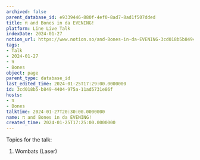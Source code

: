 ```yaml
---
archived: false
parent_database_id: e9339446-880f-4ef0-8ad7-8ad1f507dded
title: π and Bones in da EVENING!
platform: Line Live Talk
indexDate: 2024-01-27
notion_url: https://www.notion.so/and-Bones-in-da-EVENING-3cd018b5b8494404975a11ad5731e86f
tags:
- Talk
- 2024-01-27
- π
- Bones
object: page
parent_type: database_id
last_edited_time: 2024-01-25T17:29:00.0000000
id: 3cd018b5-b849-4404-975a-11ad5731e86f
hosts:
- π
- Bones
talktime: 2024-01-27T20:30:00.0000000
name: π and Bones in da EVENING!
created_time: 2024-01-25T17:25:00.0000000
---
```


Topics for the talk:
1. Wombats (Laser)

























